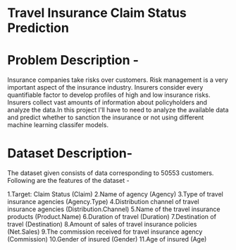 # Travel Insurance Claim Status Prediction

# Problem Description -
Insurance companies take risks over customers. Risk management is a very important aspect of the insurance industry. Insurers consider every quantifiable factor to develop profiles of high and low insurance risks. Insurers collect vast amounts of information about policyholders and analyze the data.In this project I'll have to need to analyze the available data and predict whether to sanction the insurance or not using different machine learning classifer models.


# Dataset Description-

The dataset given consists of data corresponding to 50553 customers. Following are the features of the dataset - 

1.Target: Claim Status (Claim)
2.Name of agency (Agency)
3.Type of travel insurance agencies (Agency.Type)
4.Distribution channel of travel insurance agencies (Distribution.Channel)
5.Name of the travel insurance products (Product.Name)
6.Duration of travel (Duration)
7.Destination of travel (Destination)
8.Amount of sales of travel insurance policies (Net.Sales)
9.The commission received for travel insurance agency (Commission)
10.Gender of insured (Gender)
11.Age of insured (Age)
